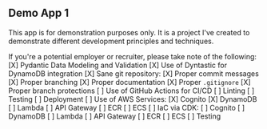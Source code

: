 ## Demo App 1

This app is for demonstration purposes only.
It is a project I've created to demonstrate different development principles and techniques.

If you're a potential employer or recruiter, please take note of the following:
[X] Pydantic Data Modeling and Validation
[X] Use of Dyntastic for DynamoDB integration
[X] Sane git repository:
    [X] Proper commit messages
    [X] Proper branching
    [X] Proper documentation
    [X] Proper `.gitignore`
    [X] Proper branch protections
[ ] Use of GitHub Actions for CI/CD
    [ ] Linting
    [ ] Testing
    [ ] Deployment
[ ] Use of AWS Services:
    [X] Cognito
    [X] DynamoDB
    [ ] Lambda
    [ ] API Gateway
    [ ] ECR
    [ ] ECS
[ ] IaC via CDK:
    [ ] Cognito
    [ ] DynamoDB
    [ ] Lambda
    [ ] API Gateway
    [ ] ECR
    [ ] ECS
[ ] Testing